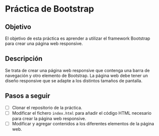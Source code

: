 # Práctica de Bootstrap
 
## Objetivo

El objetivo de esta práctica es aprender a utilizar el framework Bootstrap para crear una página web responsive.

## Descripción

Se trata de crear una página web responsive que contenga una barra de navegación y otro elemento de Bootstrap. La página web debe tener un diseño responsive que se adapte a los distintos tamaños de pantalla.

## Pasos a seguir

- [ ] Clonar el repositorio de la práctica.
- [ ] Modificar el fichero `index.html` para añadir el código HTML necesario para crear la página web responsive.
- [ ] Modificar y agregar contenidos a los diferentes elementos de la página web.
